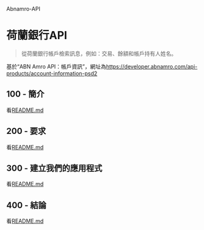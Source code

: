 Abnamro-API

# 荷蘭銀行API

> 從荷蘭銀行帳戶檢索訊息，例如：交易、餘額和帳戶持有人姓名。

基於“ABN Amro API：帳戶資訊”，網址為<https://developer.abnamro.com/api-products/account-information-psd2>

## 100 - 簡介

看[README.md](./100/README.md)

## 200 - 要求

看[README.md](./200/README.md)

## 300 - 建立我們的應用程式

看[README.md](./300/README.md)

## 400 - 結論

看[README.md](./400/README.md)
